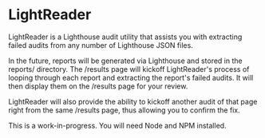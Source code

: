 # LightReader

LightReader is a Lighthouse audit utility that assists you with extracting failed audits from any number of Lighthouse JSON files.  

In the future, reports will be generated via Lighthouse and stored in the reports/
 directory.  The /results page will kickoff LightReader's process of looping through
 each report and extracting the report's failed audits.  It will then display them
 on the /results page for your review.  

 LightReader will also provide the ability to kickoff another audit of that page right
  from the same /results page, thus allowing you to confirm the fix.  

This is a work-in-progress. You will need Node and NPM installed.  
